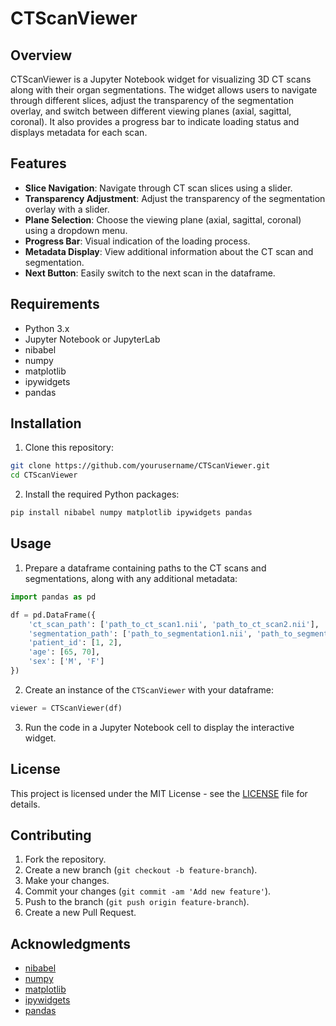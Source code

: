 # CTScanViewer

## Overview

CTScanViewer is a Jupyter Notebook widget for visualizing 3D CT scans along with their organ segmentations. The widget allows users to navigate through different slices, adjust the transparency of the segmentation overlay, and switch between different viewing planes (axial, sagittal, coronal). It also provides a progress bar to indicate loading status and displays metadata for each scan.

## Features

- **Slice Navigation**: Navigate through CT scan slices using a slider.
- **Transparency Adjustment**: Adjust the transparency of the segmentation overlay with a slider.
- **Plane Selection**: Choose the viewing plane (axial, sagittal, coronal) using a dropdown menu.
- **Progress Bar**: Visual indication of the loading process.
- **Metadata Display**: View additional information about the CT scan and segmentation.
- **Next Button**: Easily switch to the next scan in the dataframe.

## Requirements

- Python 3.x
- Jupyter Notebook or JupyterLab
- nibabel
- numpy
- matplotlib
- ipywidgets
- pandas

## Installation

1. Clone this repository:

```bash
git clone https://github.com/yourusername/CTScanViewer.git
cd CTScanViewer
```

2. Install the required Python packages:

```bash
pip install nibabel numpy matplotlib ipywidgets pandas
```

## Usage

1. Prepare a dataframe containing paths to the CT scans and segmentations, along with any additional metadata:

```python
import pandas as pd

df = pd.DataFrame({
    'ct_scan_path': ['path_to_ct_scan1.nii', 'path_to_ct_scan2.nii'],
    'segmentation_path': ['path_to_segmentation1.nii', 'path_to_segmentation2.nii'],
    'patient_id': [1, 2],
    'age': [65, 70],
    'sex': ['M', 'F']
})
```

2. Create an instance of the `CTScanViewer` with your dataframe:

```python
viewer = CTScanViewer(df)
```

3. Run the code in a Jupyter Notebook cell to display the interactive widget.


## License

This project is licensed under the MIT License - see the [LICENSE](LICENSE) file for details.

## Contributing

1. Fork the repository.
2. Create a new branch (`git checkout -b feature-branch`).
3. Make your changes.
4. Commit your changes (`git commit -am 'Add new feature'`).
5. Push to the branch (`git push origin feature-branch`).
6. Create a new Pull Request.

## Acknowledgments

- [nibabel](https://nipy.org/nibabel/)
- [numpy](https://numpy.org/)
- [matplotlib](https://matplotlib.org/)
- [ipywidgets](https://ipywidgets.readthedocs.io/)
- [pandas](https://pandas.pydata.org/)
